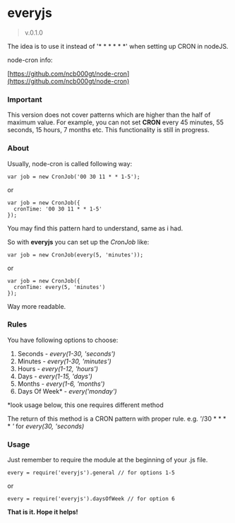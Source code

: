 # everyjs
> v.0.1.0

The idea is to use it instead of '* * * * * *' when setting up CRON in nodeJS.

node-cron info:

[https://github.com/ncb000gt/node-cron](https://github.com/ncb000gt/node-cron)

### Important
This version does not cover patterns which are higher than the half of maximum value. For example, you can not set **CRON** every 45 minutes, 55 seconds, 15 hours, 7 months etc. This functionality is still in progress.

### About

Usually, node-cron is called following way:

```
var job = new CronJob('00 30 11 * * 1-5');
```
or
```
var job = new CronJob({
  cronTime: '00 30 11 * * 1-5'
});
```

You may find this pattern hard to understand, same as i had.

So with **everyjs** you can set up the _CronJob_ like:

```
var job = new CronJob(every(5, 'minutes'));
```
or
```
var job = new CronJob({
  cronTime: every(5, 'minutes')
});
```

Way more readable.

### Rules

You have following options to choose:

1. Seconds - *every(1-30, 'seconds')*
2. Minutes - *every(1-30, 'minutes')*
3. Hours - *every(1-12, 'hours')*
4. Days - *every(1-15, 'days')*
5. Months - *every(1-6, 'months')*
6. Days Of Week* - *every('monday')*

*look usage below, this one requires different method

The return of this method is a CRON pattern with proper rule. e.g. *'*/30 * * * * *'* for *every(30, 'seconds)*

### Usage

Just remember to require the module at the beginning of your .js file.

```
every = require('everyjs').general // for options 1-5
```
or
```
every = require('everyjs').daysOfWeek // for option 6
```

**That is it. Hope it helps!**
